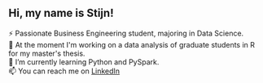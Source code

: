 ## Hi, my name is Stijn!
⚡ Passionate Business Engineering student, majoring in Data Science. <br/>
🔭 At the moment I'm working on a data analysis of graduate students in R for my master's thesis. <br/>
🌱 I’m currently learning Python and PySpark. <br/>
📫 You can reach me on [LinkedIn](https://www.linkedin.com/in/stijn-verpoest/)

<!--[![Stijn Verpoest's github stats](https://github-readme-stats.vercel.app/api?username=stijnverpoest)](https://github.com/anuraghazra/github-readme-stats) -->

<!--
**stijnverpoest/stijnverpoest** is a ✨ _special_ ✨ repository because its `README.md` (this file) appears on your GitHub profile.

Here are some ideas to get you started:

- 🔭 I’m currently working on ...
- 🌱 I’m currently learning ...
- 👯 I’m looking to collaborate on ...
- 🤔 I’m looking for help with ...
- 💬 Ask me about ...
- 📫 How to reach me: ...
- 😄 Pronouns: ...
- ⚡ Fun fact: ...
-->
